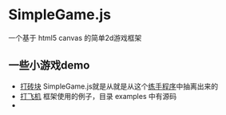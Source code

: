 # SimpleGame.js
一个基于 html5 canvas 的简单2d游戏框架
## 一些小游戏demo
* [打砖块](https://zjlian.github.io/Break-The-Blocks/app.html) SimpleGame.js就是从就是从这个[练手程序](https://github.com/zjlian/Break-The-Blocks)中抽离出来的
* [打飞机](#) 框架使用的例子，目录 examples 中有源码
*
